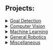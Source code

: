 ## Projects:
<details>
   <summary><a href="https://github.com/stars/rpande1996/lists/goal-detection" target="_blank">Goal Detection</a></summary>

1. [15 Piece Puzzle: ](https://github.com/rpande1996/15_Piece_Puzzle_Solver)

   <img src="https://github.com/rpande1996/15_Piece_Puzzle_Solver/blob/main/media/gif/Vis.gif" width="240" height="240"/>

2. [BFS Goal Detection Algorithm: ](https://github.com/rpande1996/BFS_Goal_Detection_Algorithm)

   ![GIF](https://github.com/rpande1996/BFS_Goal_Detection_Algorithm/blob/main/media/gif/output.gif)

3. [DFS Mouse Simulator: ](https://github.com/rpande1996/DFS_Mouse_Simulator)

   ![GIF](https://github.com/rpande1996/DFS_Mouse_Simulator/blob/main/media/gif/Maze_3.gif)

4. [Dijkstra Goal Detection Algorithm (w/ Clearance Visualization): ](https://github.com/rpande1996/Dijkstra_Goal_Detection_Rigid)

   ![GIF](https://github.com/rpande1996/Dijkstra_Goal_Detection_Rigid/blob/main/media/gifs/output.gif)

5. [Dijkstra Goal Detection Algorithm (w/o Clearance Visualization): ](https://github.com/rpande1996/Dijkstra_Goal_Detection_Algorithm)

   ![GIF](https://github.com/rpande1996/Dijkstra_Goal_Detection_Algorithm/blob/main/media/gif/output.gif)

6. [A* Goal Detection Algorithm: ](https://github.com/rpande1996/AStar_Goal_Detection_Algorithm)

   ![GIF](https://github.com/rpande1996/AStar_Goal_Detection_Algorithm/blob/main/media/gif/output.gif)

7. [Autonomous World Navigation: ](https://github.com/rpande1996/Autonomous_World_Navigation)

   <img src="https://github.com/rpande1996/Autonomous_World_Navigation/blob/main/media/gif/world2_rviz.gif" width="408/1.25" height="222/1.25"/>
   <img src="https://github.com/rpande1996/Autonomous_World_Navigation/blob/main/media/gif/world2_gazebo.gif" width="408/1.25" height="229.5/1.25"/>
   
</details>
<details>  
   <summary><a href="https://github.com/stars/rpande1996/lists/computer-vision" target="_blank">Computer Vision</a></summary>

1. [Trajectory Plotting: ](https://github.com/rpande1996/Trajectory_Plotting)
   
   <img src="https://github.com/rpande1996/Trajectory_Plotting/blob/main/media/output/Plot_for_video1.jpg" width="640/1.5" height="480/1.5"/>
   
2. [Green Signal Detector: ](https://github.com/rpande1996/Green_Signal_Detector)

   ![GIF](https://github.com/rpande1996/Green_Signal_Detector/blob/main/media/output.gif)
   
3. [Direction Detector: ](https://github.com/rpande1996/Direction_Detector)

   ![GIF](https://github.com/rpande1996/Direction_Detector/blob/main/output/dir.gif)
   
4. [Video Correction: ](https://github.com/rpande1996/Video_Correction)
   
   <img src="https://github.com/rpande1996/Video_Correction/blob/master/media/gif/input.gif" width="600/2.5" height="338/2.5"/>
   <img src="https://github.com/rpande1996/Video_Correction/blob/master/media/gif/output.gif" width="544/2.5" height="306/2.5"/>
   
5. [AR Plotting: ](https://github.com/rpande1996/AR_Plotting)
   
   <img src="https://github.com/rpande1996/AR_Plotting/blob/main/media/gif/testudo.gif" width="600/2.5" height="338/2.5"/>
   <img src="https://github.com/rpande1996/AR_Plotting/blob/main/media/gif/cube.gif" width="600/2.5" height="338/2.5"/>
   
6. [Object Retrieval: ](https://github.com/rpande1996/Object_Retrieval)
   
   <img src="https://github.com/rpande1996/Object_Retrieval/blob/main/media/gif/obj_tr.gif" width="544/2.5" height="306/2.5"/>
   <img src="https://github.com/rpande1996/Object_Retrieval/blob/main/media/gif/obj_retrv.gif" width="544/2.5" height="306/2.5"/>
   
7. [Lane Detection: ](https://github.com/rpande1996/Lane_Detection)
   
   <img src="https://github.com/rpande1996/Lane_Detection/blob/main/media/gif/video1.gif" width="544/2.5" height="306/2.5"/>
   <img src="https://github.com/rpande1996/Lane_Detection/blob/main/media/gif/video2.gif" width="544/2.5" height="306/2.5"/>
   
8. [Optical Flow: ](https://github.com/rpande1996/Optical_Flow)
   
   ![GIF](https://github.com/rpande1996/Optical_Flow/blob/main/media/gif/vector_field.gif)
   
9. [Stereo Vision: ](https://github.com/rpande1996/Stereo_Vision)

   <img src="https://github.com/rpande1996/Stereo_Vision/blob/main/media/output/Cycle/Merged_Cycle%20(1)_ccexpress_ccexpress.jpeg" width="600" height="337*2"/>

10. [Basic Image Filtering: ](https://github.com/rpande1996/Basic_Image_Filtering)

   <img src="https://github.com/rpande1996/Basic_Image_Filtering/blob/main/media/output/10_nonmax.png"/>

11. [Autonomous Robot: ](https://github.com/rpande1996/Autonomous_Robot)
   
   <img src="https://github.com/rpande1996/Autonomous_Robot/blob/main/media/output/output2.gif"/>

12. [Template Matching: ](https://github.com/rpande1996/Template_Matching)

   <img src="https://github.com/rpande1996/Template_Matching/blob/main/output/Puzzle_1.jpg"/>
   
12. [Laplacian Gaussian Pyramid: ](https://github.com/rpande1996/Laplacian_Gaussian_Pyramid)

   <img src="https://github.com/rpande1996/Laplacian_Gaussian_Pyramid/blob/main/output/Gaussian_Pyramid_4.jpg"/>
   
   <img src="https://github.com/rpande1996/Laplacian_Gaussian_Pyramid/blob/main/output/Laplacian_Pyramid_4.jpg"/>
   
13. [Hybrid Images: ](https://github.com/rpande1996/Hybrid_Images)

   <img src="https://github.com/rpande1996/Hybrid_Images/blob/main/output/Face_Pair.jpg"/>

14. [Edge Detection: ](https://github.com/rpande1996/Edge_Detection)

   <img src="https://github.com/rpande1996/Edge_Detection/blob/main/input/86000.jpg"/>
   <img src="https://github.com/rpande1996/Edge_Detection/blob/main/output/Image_45_Gradient.png"/>
   
15. [Feature Tracker: ](https://github.com/rpande1996/Feature_Tracker)

   <img src="https://github.com/rpande1996/Feature_Tracker/blob/main/output/track.png"/>
   
16. [Shape Alignment: ](https://github.com/rpande1996/Shape_Alignment)

   <img src="https://github.com/rpande1996/Shape_Alignment/blob/main/output/apple_aligned.png"/>
   
17. [Object Instance Recognition: ](https://github.com/rpande1996/Object_Instance_Recognition)

   <img src="https://github.com/rpande1996/Object_Instance_Recognition/blob/main/output/distance_ratio.png"/>
   
18. [Epipolar Geometry: ](https://github.com/rpande1996/Epipolar_Geometry)

   <img src="https://github.com/rpande1996/Epipolar_Geometry/blob/main/output/epilines.jpg"/>
   
19. [Image Stitching: ](https://github.com/rpande1996/Image_Stitching)

   <img src="https://github.com/rpande1996/Image_Stitching/blob/main/output/stitched_tv.jpg"/>
   
20. [Affine Structure from Motion: ](https://github.com/rpande1996/SfM)

   <img src="https://github.com/rpande1996/SfM/blob/main/output/SfM.jpg"/>

21. [SLIC SuperPixels](https://github.com/rpande1996/SuperPixels)
   
   <img src="https://github.com/rpande1996/SuperPixels/blob/main/gif/result.gif"/>

22. [Graph Cut](https://github.com/rpande1996/GraphCut)
   
   <img src="https://github.com/rpande1996/GraphCut/blob/main/result/output.jpg"/>

23. [Neural Network from scratch](https://github.com/rpande1996/NumpyNeuralNetwork)
   
   <img src="https://github.com/rpande1996/NumpyNeuralNetwork/blob/main/output/Loss_p1.png"/><br>
   <img src="https://github.com/rpande1996/NumpyNeuralNetwork/blob/main/output/Acc_p1.png"/>
                                                                                                                       
24. [Image Classifier](https://github.com/rpande1996/Image_Classifier)
    
   <img src="https://github.com/rpande1996/Image_Classifier/blob/main/output/Loss_p2.png"/><br>
   <img src="https://github.com/rpande1996/Image_Classifier/blob/main/output/Acc_p2.png"/>

25. [Semantic Segmentation](https://github.com/rpande1996/Semantic_Segmentation)
   
   <img src="https://github.com/rpande1996/Semantic_Segmentation/blob/main/output/semantic_p3.jpg"/>
   
26. [Video Frame Interpolation](https://github.com/rpande1996/Video_Frame_Interpolation)

   <img src="https://github.com/rpande1996/Video_Frame_Interpolation/blob/main/gifs/60VFI.gif"/>
   <img src="https://github.com/rpande1996/Video_Frame_Interpolation/blob/main/gifs/120VFI.gif"/>
   
</details>
<details>  
   <summary><a href="https://github.com/stars/rpande1996/lists/machine-learning" target="_blank">Machine Learning</a></summary>

1. [Fish Labelling (CNN)](https://github.com/rpande1996/Fish_Labelling)

   <img src="https://github.com/rpande1996/Fish_Labelling/blob/main/output/epoch_accuracy.png"/>

2. [CMAC](https://github.com/rpande1996/CMAC)

   <img src="https://github.com/rpande1996/CMAC/blob/main/media/ContiCMAC_7.png"/>

3. [Neural Network from scratch](https://github.com/rpande1996/NumpyNeuralNetwork)
   
   <img src="https://github.com/rpande1996/NumpyNeuralNetwork/blob/main/output/Loss_p1.png"/><br>
   <img src="https://github.com/rpande1996/NumpyNeuralNetwork/blob/main/output/Acc_p1.png"/>
                                                                                                                       
4. [Image Classifier](https://github.com/rpande1996/Image_Classifier)
    
   <img src="https://github.com/rpande1996/Image_Classifier/blob/main/output/Loss_p2.png"/><br>
   <img src="https://github.com/rpande1996/Image_Classifier/blob/main/output/Acc_p2.png"/>

5. [Semantic Segmentation](https://github.com/rpande1996/Semantic_Segmentation)
   
   <img src="https://github.com/rpande1996/Semantic_Segmentation/blob/main/output/semantic_p3.jpg"/>
   
6. [Video Frame Interpolation](https://github.com/rpande1996/Video_Frame_Interpolation)

   <img src="https://github.com/rpande1996/Video_Frame_Interpolation/blob/main/gifs/60VFI.gif"/>
   <img src="https://github.com/rpande1996/Video_Frame_Interpolation/blob/main/gifs/120VFI.gif"/>

</details>
<details>  
   <summary><a href="https://github.com/stars/rpande1996/lists/general-robotics" target="_blank">General Robotics</a></summary>

1. [ARIAC Challenge: ](https://github.com/rpande1996/ARIAC_Challenge)

2. [Mobile Robot Arm: ](https://github.com/rpande1996/Mobile_Robot_Arm)

3. [Inverse Kinematics: ](https://github.com/rpande1996/Inverse_Kinematics)

   <img src="https://github.com/rpande1996/Inverse_Kinematics/blob/main/media/output.png"/>

4. [Robot Teleop: ](https://github.com/rpande1996/Robot_Teleop)

   <img src="https://github.com/rpande1996/Robot_Teleop/blob/main/media/tele_op.gif"/>

</details>
<details>  
   <summary><a href="https://github.com/stars/rpande1996/lists/miscellaneous" target="_blank">Miscellaneous</a></summary>

1. [Moving Average: ](https://github.com/rpande1996/Moving_Average)

   <img src="https://github.com/rpande1996/Moving_Average/blob/main/media/output/merged.png"/>

2. [Box Filler: ](https://github.com/rpande1996/Box_Filler)

</details>
